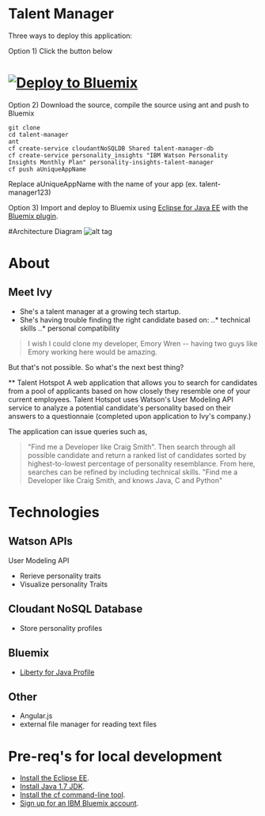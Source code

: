 # Talent Manager

Three ways to deploy this application:

Option 1) Click the button below

[![Deploy to Bluemix](https://bluemix.net/deploy/button.png)](https://bluemix.net/deploy)
================================================================================

Option 2) Download the source, compile the source using ant and push to Bluemix
```
git clone 
cd talent-manager
ant
cf create-service cloudantNoSQLDB Shared talent-manager-db
cf create-service personality_insights "IBM Watson Personality Insights Monthly Plan" personality-insights-talent-manager
cf push aUniqueAppName
```

Replace aUniqueAppName with the name of your app (ex. talent-manager123)

Option 3) Import and deploy to Bluemix using [Eclipse for Java EE](http://www.eclipse.org/downloads/packages/eclipse-ide-java-ee-developers/keplersr1) with the [Bluemix plugin](https://marketplace.eclipse.org/content/ibm-eclipse-tools-bluemix).


#Architecture Diagram
![alt tag](https://raw.github.com/IBM-Bluemix/talent-manager/master/talent-manager-architecutre-diagram.png)


# About
## Meet Ivy
* She's a talent manager at a growing tech startup. 
* She's having trouble finding the right candidate based on:
..* technical skills
..* personal compatibility

> I wish I could clone my developer, Emory Wren -- having two guys like Emory working here would be amazing. 

But that's not possible. So what's the next best thing? 


** Talent Hotspot
A web application that allows you to search for candidates from a pool of applicants based on how closely they resemble one of your current employees. 
Talent Hotspot uses Watson's User Modeling API service to analyze a potential candidate's personality based on their answers to a questionnaie (completed upon application to Ivy's company.)

The application can issue queries such as, 
> "Find me a Developer like Craig Smith". 
Then search through all possible candidate and return a ranked list of candidates sorted by highest-to-lowest percentage of personality resemblance. 
From here, searches can be refined by including technical skills. 
> "Find me a Developer like Craig Smith, and knows Java, C and Python"

# Technologies
## Watson APIs
User Modeling API
* Rerieve personality traits
* Visualize personality Traits

## Cloudant NoSQL Database
* Store personality profiles

## Bluemix
* [Liberty for Java Profile](https://ace.ng.bluemix.net/#/store/cloudOEPaneId=store&appTemplateGuid=javawebstarter)

## Other
* Angular.js
* external file manager for reading text files

# Pre-req's for local development
* [Install the Eclipse EE](https://eclipse.org/downloads/packages/eclipse-ide-java-ee-developers/keplersr2).
* [Install Java 1.7 JDK](http://www.oracle.com/technetwork/java/javase/downloads/jdk7-downloads-1880260.html).
* [Install the cf command-line tool](https://www.ng.bluemix.net/docs/#starters/install_cli.html).
* [Sign up for an IBM Bluemix account](http://bluemix.net).

